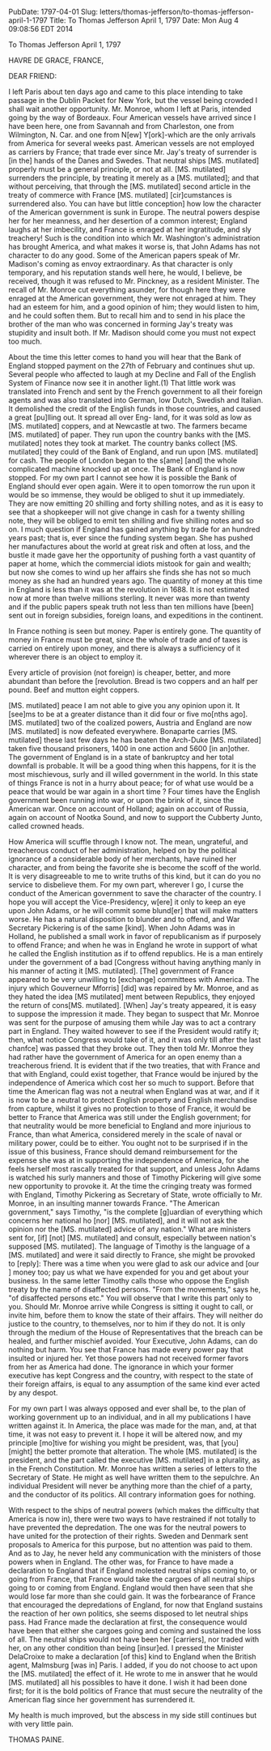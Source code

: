 PubDate: 1797-04-01
Slug: letters/thomas-jefferson/to-thomas-jefferson-april-1-1797
Title: To Thomas Jefferson  April 1, 1797
Date: Mon Aug  4 09:08:56 EDT 2014

   To Thomas Jefferson  April 1, 1797

   HAVRE DE GRACE, FRANCE,

   DEAR FRIEND:

   I left Paris about ten days ago and came to this place intending to take
   passage in the Dublin Packet for New York, but the vessel being crowded I
   shall wait another opportunity. Mr. Monroe, whom I left at Paris, intended
   going by the way of Bordeaux. Four American vessels have arrived since I
   have been here, one from Savannah and from Charleston, one from
   Wilmington, N. Car. and one from N[ew] Y[ork]-which are the only arrivals
   from America for several weeks past. American vessels are not employed as
   carriers by France; that trade ever since Mr. Jay's treaty of surrender is
   [in the] hands of the Danes and Swedes. That neutral ships [MS. mutilated]
   properly must be a general principle, or not at all. [MS. mutilated]
   surrenders the principle, by treating it merely as a [MS. mutilated]; and
   that without perceiving, that through the [MS. mutilated] second article
   in the treaty of commerce with France [MS. mutilated] [cir]cumstances is
   surrendered also. You can have but little conception] how low the
   character of the American government is sunk in Europe. The neutral powers
   despise her for her meanness, and her desertion of a common interest;
   England laughs at her imbecility, and France is enraged at her
   ingratitude, and sly treachery! Such is the condition into which Mr.
   Washington's administration has brought America, and what makes it worse
   is, that John Adams has not character to do any good. Some of the American
   papers speak of Mr. Madison's coming as envoy extraordinary. As that
   character is only temporary, and his reputation stands well here, he
   would, I believe, be received, though it was refused to Mr. Pinckney, as a
   resident Minister. The recall of Mr. Monroe cut everything asunder, for
   though here they were enraged at the American government, they were not
   enraged at him. They had an esteem for him, and a good opinion of him;
   they would listen to him, and he could soften them. But to recall him and
   to send in his place the brother of the man who was concerned in forming
   Jay's treaty was stupidity and insult both. If Mr. Madison should come you
   must not expect too much.

   About the time this letter comes to hand you will hear that the Bank of
   England stopped payment on the 27th of February and continues shut up.
   Several people who affected to laugh at my Decline and Fall of the English
   System of Finance now see it in another light.(1) That little work was
   translated into French and sent by the French government to all their
   foreign agents and was also translated into German, low Dutch, Swedish and
   Italian. It demolished the credit of the English funds in those countries,
   and caused a great [pu]lling out. It spread all over Eng- land, for it was
   sold as low as [MS. mutilated] coppers, and at Newcastle at two. The
   farmers became [MS. mutilated] of paper. They run upon the country banks
   with the [MS. mutilated] notes they took at market. The country banks
   collect [MS. mutilated] they could of the Bank of England, and run upon
   [MS. mutilated] for cash. The people of London began to the s[ame] [and]
   the whole complicated machine knocked up at once. The Bank of England is
   now stopped. For my own part I cannot see how it is possible the Bank of
   England should ever open again. Were it to open tomorrow the run upon it
   would be so immense, they would be obliged to shut it up immediately. They
   are now emitting 20 shilling and forty shilling notes, and as it is easy
   to see that a shopkeeper will not give change in cash for a twenty
   shilling note, they will be obliged to emit ten shilling and five shilling
   notes and so on. I much question if England has gained anything by trade
   for an hundred years past; that is, ever since the funding system began.
   She has pushed her manufactures about the world at great risk and often at
   loss, and the bustle it made gave her the opportunity of pushing forth a
   vast quantity of paper at home, which the commercial idiots mistook for
   gain and wealth; but now she comes to wind up her affairs she finds she
   has not so much money as she had an hundred years ago. The quantity of
   money at this time in England is less than it was at the revolution in
   1688. It is not estimated now at more than twelve millions sterling. It
   never was more than twenty and if the public papers speak truth not less
   than ten millions have [been] sent out in foreign subsidies, foreign
   loans, and expeditions in the continent.

   In France nothing is seen but money. Paper is entirely gone. The quantity
   of money in France must be great, since the whole of trade and of taxes is
   carried on entirely upon money, and there is always a sufficiency of it
   wherever there is an object to employ it.

   Every article of provision (not foreign) is cheaper, better, and more
   abundant than before the [revolution. Bread is two coppers and an half per
   pound. Beef and mutton eight coppers.

   [MS. mutilated] peace I am not able to give you any opinion upon it. It
   [see]ms to be at a greater distance than it did four or five mo[nths ago].
   [MS. mutilated] two of the coalized powers, Austria and England are now
   [MS. mutilated] is now defeated everywhere. Bonaparte carries [MS.
   mutilated] these last few days he has beaten the Arch-Duke [MS. mutilated]
   taken five thousand prisoners, 1400 in one action and 5600 [in an]other.
   The government of England is in a state of bankruptcy and her total
   downfall is probable. It will be a good thing when this happens, for it is
   the most mischievous, surly and ill willed government in the world. In
   this state of things France is not in a hurry about peace; for of what use
   would be a peace that would be war again in a short time ? Four times have
   the English government been running into war, or upon the brink of it,
   since the American war. Once on account of Holland; again on account of
   Russia, again on account of Nootka Sound, and now to support the Cubberty
   Junto, called crowned heads.

   How America will scuffle through I know not. The mean, ungrateful, and
   treacherous conduct of her administration, helped on by the political
   ignorance of a considerable body of her merchants, have ruined her
   character, and from being the favorite she is become the scoff of the
   world. It is very disagreeable to me to write truths of this kind, but it
   can do you no service to disbelieve them. For my own part, wherever I go,
   I curse the conduct of the American government to save the character of
   the country. I hope you will accept the Vice-Presidency, w[ere] it only to
   keep an eye upon John Adams, or he will commit some blund[er] that will
   make matters worse. He has a natural disposition to blunder and to offend,
   and War Secretary Pickering is of the same [kind]. When John Adams was in
   Holland, he published a small work in favor of republicanism as if
   purposely to offend France; and when he was in England he wrote in support
   of what he called the English institution as if to offend republics. He is
   a man entirely under the government of a bad [Congress without having
   anything manly in his manner of acting it [MS. mutilated]. [The]
   government of France appeared to be very unwilling to [exchange]
   committees with America. The injury which Gouverneur Mforris] [did] was
   repaired by Mr. Monroe, and as they hated the idea [MS mutilated] ment
   between Republics, they enjoyed the return of cons[MS. mutilated]. [When]
   Jay's treaty appeared, it is easy to suppose the impression it made. They
   began to suspect that Mr. Monroe was sent for the purpose of amusing them
   while Jay was to act a contrary part in England. They waited however to
   see if the President would ratify it; then, what notice Congress would
   take of it, and it was only till after the last chanfce] was passed that
   they broke out. They then told Mr. Monroe they had rather have the
   government of America for an open enemy than a treacherous friend. It is
   evident that if the two treaties, that with France and that with England,
   could exist together, that France would be injured by the independence of
   America which cost her so much to support. Before that time the American
   flag was not a neutral when England was at war, and if it is now to be a
   neutral to protect English property and English merchandise from capture,
   whilst it gives no protection to those of France, it would be better to
   France that America was still under the English government; for that
   neutrality would be more beneficial to England and more injurious to
   France, than what America, considered merely in the scale of naval or
   military power, could be to either. You ought not to be surprised if in
   the issue of this business, France should demand reimbursement for the
   expense she was at in supporting the independence of America, for she
   feels herself most rascally treated for that support, and unless John
   Adams is watched his surly manners and those of Timothy Pickering will
   give some new opportunity to provoke it. At the time the cringing treaty
   was formed with England, Timothy Pickering as Secretary of State, wrote
   officially to Mr. Monroe, in an insulting manner towards France. "The
   American government," says Timothy, "is the complete [g]uardian of
   everything which concerns her national ho [nor] [MS. mutilated], and it
   will not ask the opinion nor the [MS. mutilated] advice of any nation."
   What are ministers sent for, [if] [not] [MS. mutilated] and consult,
   especially between nation's supposed [MS. mutilated]. The language of
   Timothy is the language of a [MS. mutilated] and were it said directly to
   France, she might be provoked to [reply]: There was a time when you were
   glad to ask our advice and [our ] money too; pay us what we have expended
   for you and get about your business. In the same letter Timothy calls
   those who oppose the English treaty by the name of disaffected persons.
   "From the movements," says he, "of disaffected persons etc." You will
   observe that I write this part only to you. Should Mr. Monroe arrive while
   Congress is sitting it ought to call, or invite him, before them to know
   the state of their affairs. They will neither do justice to the country,
   to themselves, nor to him if they do not. It is only through the medium of
   the House of Representatives that the breach can be healed, and further
   mischief avoided. Your Executive, John Adams, can do nothing but harm. You
   see that France has made every power pay that insulted or injured her. Yet
   those powers had not received former favors from her as America had done.
   The ignorance in which your former executive has kept Congress and the
   country, with respect to the state of their foreign affairs, is equal to
   any assumption of the same kind ever acted by any despot.

   For my own part I was always opposed and ever shall be, to the plan of
   working government up to an individual, and in all my publications I have
   written against it. In America, the place was made for the man, and, at
   that time, it was not easy to prevent it. I hope it will be altered now,
   and my principle [mo]tive for wishing you might be president, was, that
   [you] [might] the better promote that alteration. The whole [MS.
   mutilated] is the president, and the part called the executive [MS.
   mutilated] in a plurality, as in the French Constitution. Mr. Monroe has
   written a series of letters to the Secretary of State. He might as well
   have written them to the sepulchre. An individual President will never be
   anything more than the chief of a party, and the conductor of its
   politics. All contrary information goes for nothing.

   With respect to the ships of neutral powers (which makes the difficulty
   that America is now in), there were two ways to have restrained if not
   totally to have prevented the depredation. The one was for the neutral
   powers to have united for the protection of their rights. Sweden and
   Denmark sent proposals to America for this purpose, but no attention was
   paid to them. And as to Jay, he never held any communication with the
   ministers of those powers when in England. The other was, for France to
   have made a declaration to England that if England molested neutral ships
   coming to, or going from France, that France would take the cargoes of all
   neutral ships going to or coming from England. England would then have
   seen that she would lose far more than she could gain. It was the
   forbearance of France that encouraged the depredations of England, for now
   that England sustains the reaction of her own politics, she seems disposed
   to let neutral ships pass. Had France made the declaration at first, the
   consequence would have been that either she cargoes going and coming and
   sustained the loss of all. The neutral ships would not have been her
   [carriers], nor traded with her, on any other condition than being
   [insur]ed. I pressed the Minister DelaCroixe to make a declaration [of
   this] kind to England when the British agent, Malmsburg [was in] Paris. I
   added, if you do not choose to act upon the [MS. mutilated] the effect of
   it. He wrote to me in answer that he would [MS. mutilated] all his
   possibles to have it done. I wish it had been done first; for it is the
   bold politics of France that must secure the neutrality of the American
   flag since her government has surrendered it.

   My health is much improved, but the abscess in my side still continues but
   with very little pain.

   THOMAS PAINE.

    
